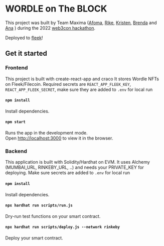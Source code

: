 # WORDLE on The BLOCK

This project was built by Team Maxima ([Afoma](https://github.com/Afoma), [Rike](https://github.com/gitfrosh), [Kristen](https://github.com/cuddleofdeath), [Brenda](https://github.com/mejia-b) and [Ana](https://github.com/mspuz) ) during the 2022 [web3con hackathon](https://www.web3con.dev/hackathon).

Deployed to [fleek](https://wordle-on-the-block.on.fleek.co/)!

## Get it started
### Frontend
This project is built with create-react-app and craco It stores Wordle NFTs on Fleek/Filecoin. Required secrets are `REACT_APP_FLEEK_KEY`, `REACT_APP_FLEEK_SECRET`, make sure they are added to `.env` for local run

#### `npm install`
Install dependencies.
#### `npm start`
Runs the app in the development mode.\
Open [http://localhost:3000](http://localhost:3000) to view it in the browser.

### Backend
This application is built with Solidity/Hardhat on EVM. It uses Alchemy (MUMBAI_URL, RINKEBY_URL, ..) and needs your PRIVATE_KEY for deploying. Make sure secrets are added to `.env` for local run
#### `npm install`
Install dependencies.

#### `npx hardhat run scripts/run.js`
Dry-run test functions on your smart contract.

#### `npx hardhat run scripts/deploy.js --network rinkeby`
Deploy your smart contract. 
